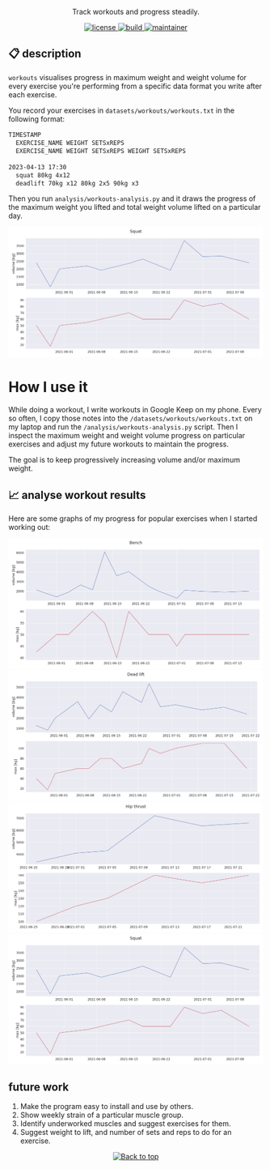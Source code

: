 <!-- <p align="center"> -->
<!--   <img src="" width="300"/> -->
<!-- </p> -->
<p align="center">Track workouts and progress steadily.</p>

<p align="center">
  <a href="https://github.com/mastermedo/workouts/LICENSE">
    <img src="https://img.shields.io/github/license/mastermedo/workouts" alt="license" title="license"/>
  </a>
  <a href="https://github.com/mastermedo/workouts">
    <img src="https://img.shields.io/github/languages/code-size/mastermedo/workouts" alt="build" title="build"/>
  </a>
  <a href="https://github.com/mastermedo/workouts/stargazers">
    <img src="https://img.shields.io/badge/maintainer-mastermedo-yellow" alt="maintainer" title="maintainer"/>
  </a>
</p>

<!-- <p align="center"> -->
<!--   <a href="https://github.com/mastermedo/workouts"> -->
<!--     <img src="https://raw.githubusercontent.com/MasterMedo/mastermedo.github.io/master/assets/img/workouts.svg" alt="demo" title="demo"/> -->
<!--   </a> -->
<!-- </p> -->

## :clipboard: description

`workouts` visualises progress in maximum weight and weight volume for every exercise you're performing from a specific data format you write after each exercise.

You record your exercises in `datasets/workouts/workouts.txt` in the following format:
```
TIMESTAMP
  EXERCISE_NAME WEIGHT SETSxREPS
  EXERCISE_NAME WEIGHT SETSxREPS WEIGHT SETSxREPS

2023-04-13 17:30
  squat 80kg 4x12
  deadlift 70kg x12 80kg 2x5 90kg x3
```

Then you run `analysis/workouts-analysis.py` and it draws the progress of the maximum weight you lifted and total weight volume lifted on a particular day.

![](./img/squat.png)

# How I use it

While doing a workout, I write workouts in Google Keep on my phone.
Every so often, I copy those notes into the `/datasets/workouts/workouts.txt` on my laptop and run the `/analysis/workouts-analysis.py` script.
Then I inspect the maximum weight and weight volume progress on particular exercises and adjust my future workouts to maintain the progress.

The goal is to keep progressively increasing volume and/or maximum weight.

## :chart_with_upwards_trend: analyse workout results

Here are some graphs of my progress for popular exercises when I started working out:

![](./img/bench.png)
![](./img/dead_lift.png)
![](./img/hip_thrust.png)
![](./img/squat.png)

## future work

1. Make the program easy to install and use by others.
1. Show weekly strain of a particular muscle group.
1. Identify underworked muscles and suggest exercises for them.
1. Suggest weight to lift, and number of sets and reps to do for an exercise.

<p align="center">
  <a href="#">
    <img src="https://img.shields.io/badge/⬆️back_to_top_⬆️-white" alt="Back to top" title="Back to top"/>
  </a>
</p>
